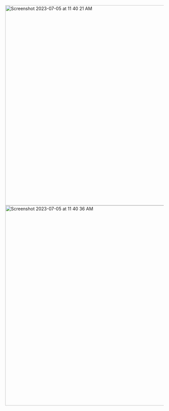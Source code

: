 <img width="636" alt="Screenshot 2023-07-05 at 11 40 21 AM" src="https://github.com/shaheer100/Algorithm-Design-and-Data-Abstraction/assets/132164680/35570439-37ac-4449-b63e-9296887d8f14">
<img width="636" alt="Screenshot 2023-07-05 at 11 40 36 AM" src="https://github.com/shaheer100/Algorithm-Design-and-Data-Abstraction/assets/132164680/a4e436d8-d769-4067-897a-4a8ac7e82e39">

